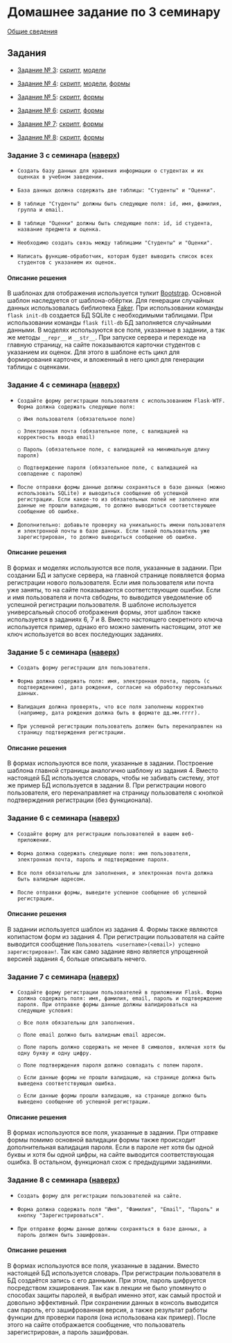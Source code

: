 # Домашнее задание по 3 семинару

[Общие сведения](../)

## Задания

- [Задание № 3](#задание-3-с-семинара): [скрипт](./task_3.py), [модели](./models_3.py)

- [Задание № 4](#задание-4-с-семинара): [скрипт](./task_4.py), [модели](./models_4.py), [формы](./forms_4.py)

- [Задание № 5](#задание-5-с-семинара): [скрипт](./task_5.py), [формы](./forms_5.py)

- [Задание № 6](#задание-6-с-семинара): [скрипт](./task_6.py), [формы](./forms_6.py)

- [Задание № 7](#задание-7-с-семинара): [скрипт](./task_7.py), [формы](./forms_7.py)

- [Задание № 8](#задание-8-с-семинара): [скрипт](./task_8.py), [формы](./forms_8.py)

### Задание 3 с семинара ([наверх](#домашнее-задание-по-3-семинару))

- `Создать базу данных для хранения информации о студентах и их оценках в учебном заведении.`

- `База данных должна содержать две таблицы: "Студенты" и "Оценки".`

- `В таблице "Студенты" должны быть следующие поля: id, имя, фамилия, группа и email.`

- `В таблице "Оценки" должны быть следующие поля: id, id студента, название предмета и оценка.`

- `Необходимо создать связь между таблицами "Студенты" и "Оценки".`

- `Написать функцию-обработчик, которая будет выводить список всех студентов с указанием их оценок.`


#### Описание решения

В шаблонах для отображения используется тулкит [Bootstrap](https://getbootstrap.com).
Основной шаблон наследуется от шаблона-обёртки.
Для генерации случайных данных использовалась библиотека [Faker](https://pypi.org/project/Faker/).
При использовании команды `flask init-db` создается БД SQLite с необходимыми таблицами.
При использовании команды `flask fill-db` БД заполняется случайными данными.
В моделях используются все поля, указанные в задании, а так же методы `__repr__` и `__str__`.
При запуске сервера и переходе на главную страницу, на сайте показываются карточки студентов с указанием их оценок.
Для этого в шаблоне есть цикл для формирования карточек, и вложенный в него цикл для генерации таблицы с оценками.

### Задание 4 с семинара ([наверх](#домашнее-задание-по-3-семинару))

- `Создайте форму регистрации пользователя с использованием Flask-WTF. Форма должна
содержать следующие поля:`

    `○ Имя пользователя (обязательное поле)`

    `○ Электронная почта (обязательное поле, с валидацией на корректность ввода email)`

    `○ Пароль (обязательное поле, с валидацией на минимальную длину пароля)`

    `○ Подтверждение пароля (обязательное поле, с валидацией на совпадение с паролем)`

- `После отправки формы данные должны сохраняться в базе данных (можно использовать SQLite)
и выводиться сообщение об успешной регистрации. Если какое-то из обязательных полей не
заполнено или данные не прошли валидацию, то должно выводиться соответствующее
сообщение об ошибке.`
- `Дополнительно: добавьте проверку на уникальность имени пользователя и электронной почты в
базе данных. Если такой пользователь уже зарегистрирован, то должно выводиться сообщение
об ошибке.`


#### Описание решения

В формах и моделях используются все поля, указанные в задании.
При создании БД и запуске сервера, на главной странице появляется форма регистрации нового пользователя.
Если имя пользователя или почта уже заняты, то на сайте показываются соответствующие ошибки.
Если и имя пользователя и почта свбодны, то выводится уведомление об успешной регистрации пользователя.
В шаблоне используется универсальный способ отображения формы, этот шаблон также используется в заданиях 6, 7 и 8.
Вместо настоящего секретного ключа используется пример, однако его можно заменить настоящим, этот же ключ используется во всех последующих заданиях.

### Задание 5 с семинара ([наверх](#домашнее-задание-по-3-семинару))

- `Создать форму регистрации для пользователя.`

- `Форма должна содержать поля: имя, электронная почта,
пароль (с подтверждением), дата рождения, согласие на
обработку персональных данных.`

- `Валидация должна проверять, что все поля заполнены
корректно (например, дата рождения должна быть в
формате дд.мм.гггг).`

- `При успешной регистрации пользователь должен быть
перенаправлен на страницу подтверждения регистрации.`


#### Описание решения

В формах используются все поля, указанные в задании.
Построение шаблона главной страницы аналогично шаблону из задания 4.
Вместо настоящей БД используется словарь, чтобы не забивать систему, этот же пример БД используется в задании 8.
При регистрации нового пользователя, его перенаправляет на страницу пользователя с кнопкой подтверждения регистрации (без функционала).

### Задание 6 с семинара ([наверх](#домашнее-задание-по-3-семинару))

- `Создайте форму для регистрации пользователей в вашем
веб-приложении.`

- `Форма должна содержать следующие поля: имя
пользователя, электронная почта, пароль и подтверждение
пароля.`

- `Все поля обязательны для заполнения, и электронная почта
должна быть валидным адресом.`

- `После отправки формы, выведите успешное сообщение об
успешной регистрации.`

#### Описание решения

В задании используется шаблон из задания 4. Формы также являются копипастом форм из задания 4.
При регистрации пользователя на сайте выводится сообщение `Пользователь <username>(<email>) успешно зарегистрирован!`.
Так как само задание явно является упрощенной версией задания 4, больше описывать нечего.

### Задание 7 с семинара ([наверх](#домашнее-задание-по-3-семинару))

- `Создайте форму регистрации пользователей в приложении Flask. Форма должна
содержать поля: имя, фамилия, email, пароль и подтверждение пароля. При отправке
формы данные должны валидироваться на следующие условия:`

    `○ Все поля обязательны для заполнения.`

    `○ Поле email должно быть валидным email адресом.`

    `○ Поле пароль должно содержать не менее 8 символов, включая хотя бы одну букву и
одну цифру.`

    `○ Поле подтверждения пароля должно совпадать с полем пароля.`

    `○ Если данные формы не прошли валидацию, на странице должна быть выведена
соответствующая ошибка.`

    `○ Если данные формы прошли валидацию, на странице должно быть выведено
сообщение об успешной регистрации.`


#### Описание решения

В формах используются все поля, указанные в задании.
При отправке формы помимо основной валидации формы также происходит дополнительная валидация пароля. Если в пароле нет хотя бы одной буквы и хотя бы одной цифры, на сайте выводится соответствующая ошибка.
В остальном, функционал схож с предыдущими заданиями.

### Задание 8 с семинара ([наверх](#домашнее-задание-по-3-семинару))

- `Создать форму для регистрации пользователей на сайте.`

- `Форма должна содержать поля "Имя", "Фамилия", "Email",
"Пароль" и кнопку "Зарегистрироваться".`

- `При отправке формы данные должны сохраняться в базе
данных, а пароль должен быть зашифрован.`

#### Описание решения

В формах используются все поля, указанные в задании.
Вместо настоящей БД используется словарь.
При регистрации пользователя в БД создаётся запись с его данными.
При этом, пароль шифруется посредством хэширования.
Так как в лекции не было упомянуто о способах защиты паролей, я выбрал именно этот, как самый простой и довольно эффективный.
При сохранении данных в консоль выводится сам пароль, его зашифрованная версия, а также результат работы функции для проверки пароля (она использована как пример).
После этого на сайте отображается сообщение, что пользователь зарегистрирован, а пароль зашифрован.
